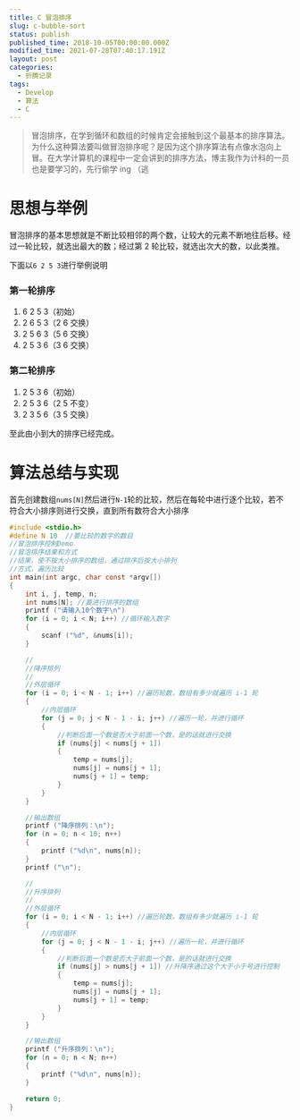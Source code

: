 ```yaml
---
title: C 冒泡排序
slug: c-bubble-sort
status: publish
published_time: 2018-10-05T00:00:00.000Z
modified_time: 2021-07-28T07:40:17.191Z
layout: post
categories:
  - 折腾记录
tags:
  - Develop
  - 算法
  - C
---
```


> 冒泡排序，在学到循环和数组的时候肯定会接触到这个最基本的排序算法。为什么这种算法要叫做冒泡排序呢？是因为这个排序算法有点像水泡向上冒。在大学计算机的课程中一定会讲到的排序方法，博主我作为计科的一员也是要学习的，先行偷学 ing （逃

# 思想与举例

冒泡排序的基本思想就是不断比较相邻的两个数，让较大的元素不断地往后移。经过一轮比较，就选出最大的数；经过第 2 轮比较，就选出次大的数，以此类推。

下面以`6 2 5 3`进行举例说明

### 第一轮排序

1. 6 2 5 3（初始）
2. 2 6 5 3（2 6 交换）
3. 2 5 6 3（5 6 交换）
4. 2 5 3 6（3 6 交换）

### 第二轮排序

1. 2 5 3 6（初始）
2. 2 5 3 6（2 5 不变）
3. 2 3 5 6（3 5 交换）

至此由小到大的排序已经完成。

# 算法总结与实现

首先创建数组`nums[N]`然后进行`N-1`轮的比较，然后在每轮中进行逐个比较，若不符合大小排序则进行交换，直到所有数符合大小排序

```c
#include <stdio.h>
#define N 10  //要比较的数字的数目
//冒泡排序控制Demo
//冒泡排序结果和方式
//结果，使不按大小排序的数组，通过排序后按大小排列
//方式，遍历比较
int main(int argc, char const *argv[])
{
    int i, j, temp, n;
    int nums[N]; //要进行排序的数组
    printf ("请输入10个数字\n")
    for (i = 0; i < N; i++) //循环输入数字
    {
        scanf ("%d", &nums[i]);
    }

    //
    //降序排列
    //
    //外层循环
    for (i = 0; i < N - 1; i++) //遍历轮数，数组有多少就遍历 i-1 轮
    {
        //内层循环
        for (j = 0; j < N - 1 - i; j++) //遍历一轮，并进行循环
        {
            //判断后面一个数是否大于前面一个数，是的话就进行交换
            if (nums[j] < nums[j + 1])
            {
                temp = nums[j];
                nums[j] = nums[j + 1];
                nums[j + 1] = temp;
            }
        }
    }

    //输出数组
    printf ("降序排列：\n");
    for (n = 0; n < 10; n++)
    {
        printf ("%d\n", nums[n]);
    }
    printf ("\n");

    //
    //升序排列
    //
    //外层循环
    for (i = 0; i < N - 1; i++) //遍历轮数，数组有多少就遍历 i-1 轮
    {
        //内层循环
        for (j = 0; j < N - 1 - i; j++) //遍历一轮，并进行循环
        {
            //判断后面一个数是否大于前面一个数，是的话就进行交换
            if (nums[j] > nums[j + 1]) //升降序通过这个大于小于号进行控制
            {
                temp = nums[j];
                nums[j] = nums[j + 1];
                nums[j + 1] = temp;
            }
        }
    }

    //输出数组
    printf ("升序排列：\n");
    for (n = 0; n < N; n++)
    {
        printf ("%d\n", nums[n]);
    }

    return 0;
}
```
